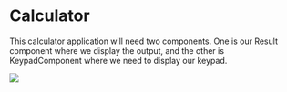 # Calculator

This calculator application will need two components. One is our Result component where we display the output, and the other is KeypadComponent where we need to display our keypad.

<img src="https://user-images.githubusercontent.com/70597385/136707506-45691a34-29e0-455f-99f2-9d30cf502512.png" />


<a href="https://user-images.githubusercontent.com/70597385/136707535-112a7e31-da0e-4cb1-b6eb-cb9d1c6a964d.mov" ></a>

